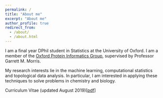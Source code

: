 ```yaml
---
permalink: /
title: "About me"
excerpt: "About me"
author_profile: true
redirect_from: 
  - /about/
  - /about.html
---
```


I am a final year DPhil student in Statistics at the University of Oxford. I am a member of the [Oxford Protein Informatics Group](http://opig.stats.ox.ac.uk/), supervised by Professor Garrett M. Morris.

My research interests lie in the machine learning, computational statistics and topological data analysis. In particular, I am interested in applying these techniques to solve problems in chemistry and biology. 

Curriculum Vitae (updated August 2019)[[pdf](https://lucianlschan.github.io/files/Lucian_Chan_CV.pdf)]

